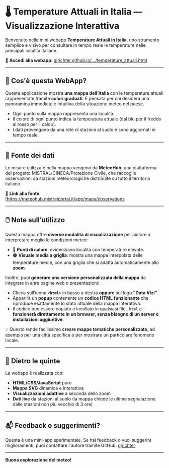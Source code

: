 # 🌡️ Temperature Attuali in Italia — Visualizzazione Interattiva

Benvenuto nella mini webapp **Temperature Attuali in Italia**, uno strumento semplice e visivo per consultare in tempo reale le temperature nelle principali località italiane.

🔗 **Accedi alla webapp**: [gjrichter.github.io/.../temperature_attuali.html](https://gjrichter.github.io/pages/DataVizi/MeteoItalia/temperature_attuali.html)

---

## 📌 Cos'è questa WebApp?

Questa applicazione mostra **una mappa dell’Italia** con le temperature attuali rappresentate tramite **colori graduati**. È pensata per chi desidera una panoramica immediata e intuitiva della situazione meteo nel paese.

- Ogni punto sulla mappa rappresenta una località.
- Il colore di ogni punto indica la temperatura attuale (dal blu per il freddo al rosso per il caldo).
- I dati provengono da una rete di stazioni al suolo e sono aggiornati in tempo reale.

---

## 🧮 Fonte dei dati

Le misure utilizzate nella mappa vengono da **MeteoHub**, una piattaforma del progetto MISTRAL/CINECA/Protezione Civile, che raccoglie osservazioni da stazioni meteorologiche distribuite su tutto il territorio italiano.

📍 **Link alla fonte**:  
[https://meteohub.mistralportal.it/app/maps/observations

---

## 🖱️ Note sull’utilizzo

Questa mappa offre **diverse modalità di visualizzazione** per aiutare a interpretare meglio le condizioni meteo:

- 🔴 **Punti di calore**: evidenziano località con temperature elevate.
- 🟠 **Visuale media a griglia**: mostra una mappa interpolata delle temperature medie, con una griglia che si adatta automaticamente allo **zoom**.

Inoltre, puoi **generare una versione personalizzata della mappa** da integrare in altre pagine web o presentazioni:

- Clicca sull’icona **`<html>`** in basso a destra **oppure** sul logo **"Data Vizi"**.
- Apparirà un **popup** contenente un **codice HTML funzionante** che riproduce esattamente lo stato attuale della mappa interattiva.
- Il codice può essere copiato e incollato in qualsiasi file `.html` e **funzionerà direttamente in un browser, senza bisogno di un server o installazioni aggiuntive**.

💡 Questo rende facilissimo **creare mappe tematiche personalizzate**, ad esempio per una città specifica o per mostrare un particolare fenomeno locale.

---

## 🧠 Dietro le quinte

La webapp è realizzata con:

- **HTML/CSS/JavaScript** puro
- **Mappa SVG** dinamica e interattiva
- **Visualizzazioni adattive** a seconda dello zoom
- **Dati live** da stazioni al suolo (la mappa chiede le ultime segnalazione dalle stazioni non più vecchio di 3 ore)

---

## 📬 Feedback o suggerimenti?

Questa è una mini-app sperimentale. Se hai feedback o vuoi suggerire miglioramenti, puoi contattare l'autore tramite GitHub: [gjrichter](https://github.com/gjrichter)

---

**Buona esplorazione del meteo!**